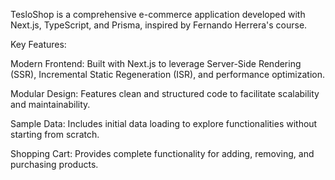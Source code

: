 TesloShop is a comprehensive e-commerce application developed with Next.js, TypeScript, and Prisma, inspired by Fernando Herrera's course. 

Key Features:

Modern Frontend: Built with Next.js to leverage Server-Side Rendering (SSR), Incremental Static Regeneration (ISR), and performance optimization.

Modular Design: Features clean and structured code to facilitate scalability and maintainability.

Sample Data: Includes initial data loading to explore functionalities without starting from scratch.

Shopping Cart: Provides complete functionality for adding, removing, and purchasing products.

